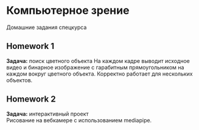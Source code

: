 # Компьютерное зрение
Домашние задания спецкурса

##  Homework 1
**Задача:** поиск цветного объекта
На каждом кадре выводит исходное видео и бинарное изображение с гарабитным прямоугольником на каждом вокруг цветного объекта. Корректно работает для нескольких объектов.

##  Homework 2
**Задача:** интерактивный проект  
Рисование на вебкамере с использованием mediapipe.
